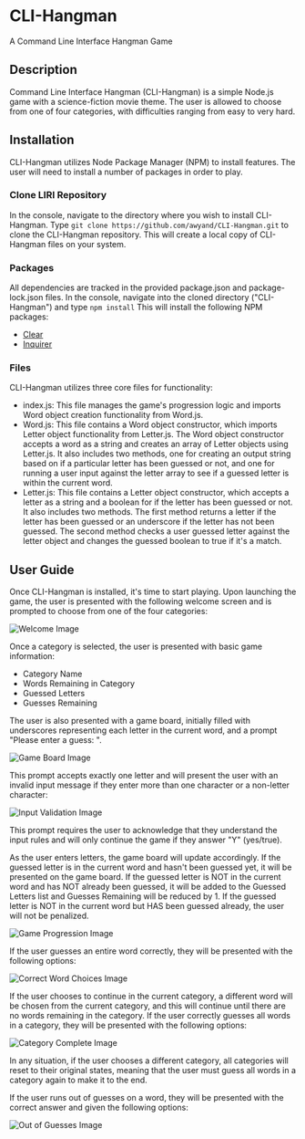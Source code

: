 # CLI-Hangman
A Command Line Interface Hangman Game

## Description

Command Line Interface Hangman (CLI-Hangman) is a simple Node.js game with a science-fiction movie theme.  The user is allowed to choose from one of four categories, with difficulties ranging from easy to very hard.

## Installation

CLI-Hangman utilizes Node Package Manager (NPM) to install features.  The user will need to install a number of packages in order to play.

### Clone LIRI Repository

In the console, navigate to the directory where you wish to install CLI-Hangman.  Type ```git clone https://github.com/awyand/CLI-Hangman.git``` to clone the CLI-Hangman repository.  This will create a local copy of CLI-Hangman files on your system.

### Packages

All dependencies are tracked in the provided package.json and package-lock.json files.  In the console, navigate into the cloned directory ("CLI-Hangman") and type ```npm install```  This will install the following NPM packages:

* [Clear](https://www.npmjs.com/package/clear)
* [Inquirer](https://www.npmjs.com/package/inquirer)

### Files

CLI-Hangman utilizes three core files for functionality:
* index.js: This file manages the game's progression logic and imports Word object creation functionality from Word.js.
* Word.js: This file contains a Word object constructor, which imports Letter object functionality from Letter.js.  The Word object constructor accepts a word as a string and creates an array of Letter objects using Letter.js.  It also includes two methods, one for creating an output string based on if a particular letter has been guessed or not, and one for running a user input against the letter array to see if a guessed letter is within the current word.
* Letter.js: This file contains a Letter object constructor, which accepts a letter as a string and a boolean for if the letter has been guessed or not.  It also includes two methods.  The first method returns a letter if the letter has been guessed or an underscore if the letter has not been guessed.  The second method checks a user guessed letter against the letter object and changes the guessed boolean to true if it's a match.

## User Guide

Once CLI-Hangman is installed, it's time to start playing.  Upon launching the game, the user is presented with the following welcome screen and is prompted to choose from one of the four categories:

![Welcome Image](README_images/welcome.png)

Once a category is selected, the user is presented with basic game information:
* Category Name
* Words Remaining in Category
* Guessed Letters
* Guesses Remaining

The user is also presented with a game board, initially filled with underscores representing each letter in the current word, and a prompt "Please enter a guess: ".

![Game Board Image](README_images/word.png)

This prompt accepts exactly one letter and will present the user with an invalid input message if they enter more than one character or a non-letter character:

![Input Validation Image](README_images/input.png)

This prompt requires the user to acknowledge that they understand the input rules and will only continue the game if they answer "Y" (yes/true).

As the user enters letters, the game board will update accordingly.  If the guessed letter is in the current word and hasn't been guessed yet, it will be presented on the game board.  If the guessed letter is NOT in the current word and has NOT already been guessed, it will be added to the Guessed Letters list and Guesses Remaining will be reduced by 1.  If the guessed letter is NOT in the current word but HAS been guessed already, the user will not be penalized.

![Game Progression Image](README_images/game.png)

If the user guesses an entire word correctly, they will be presented with the following options:

![Correct Word Choices Image](README_images/correct.png)

If the user chooses to continue in the current category, a different word will be chosen from the current category, and this will continue until there are no words remaining in the category.  If the user correctly guesses all words in a category, they will be presented with the following options:

![Category Complete Image](README_images/category_complete.png)

In any situation, if the user chooses a different category, all categories will reset to their original states, meaning that the user must guess all words in a category again to make it to the end.

If the user runs out of guesses on a word, they will be presented with the correct answer and given the following options:

![Out of Guesses Image](README_images/lose.png)
